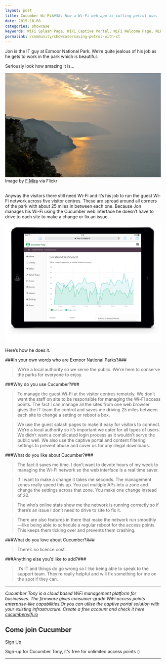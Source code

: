```yaml
---
layout: post
title: Cucumber Wi-Fi&#58; How a Wi-Fi web app is cutting petrol use.
date: 2015-10-08
categories: showcase
keywords: WiFi Splash Page, WiFi Captive Portal, WiFi Welcome Page, WiFi Splash page html5, WiFi splash page example, wifi splash page template
permalink: /community/showcase/saving-petrol-with-ct
---
```


Jon is the IT guy at Exmoor National Park. We’re quite jealous of his job as he gets to work in the park which is beautiful.

Seriously look how amazing it is…

<div class="mdl-typography--text-center">
	<img src="/images/community/showcase/exmoor-park.jpeg">
Image by <a href="https://www.flickr.com/photos/fhmira/">F Mira</a> via Flickr
</div>
<br>

Anyway the visitors there still need Wi-Fi and it’s his job to run the guest Wi-Fi network across five visitor centres. These are spread around all corners of the park with about 25 miles in between each one.
Because Jon manages his Wi-Fi using the Cucumber web interface he doesn’t have to drive to each site to make a change or fix an issue.

<div class="mdl-typography--text-center">
	<img src="/images/community/showcase/ct-interface.png">
</div>

Here’s how he does it.

###In your own words who are Exmoor National Parks?###

>We’re a local authority so we serve the public. We’re here to conserve the parks for everyone to enjoy.

###Why do you use Cucumber?###

>To manage the guest Wi-Fi at the visitor centres remotely. We don’t want the staff on site to be responsible for managing the Wi-Fi access points. The fact I can manage all the sites from one web browser gives the IT team the control and saves me driving 25 miles between each site to change a setting or reboot a box.

>We use the guest splash pages to make it easy for visitors to connect. We’re a local authority so it’s important we cater for all types of users. We didn’t want a complicated login process as it wouldn’t serve the public well. We also use the captive portal and content filtering settings to prevent abuse and cover us for any illegal downloads.

###What do you like about Cucumber?###

>The fact it saves me time. I don’t want to devote hours of my week to managing the Wi-Fi network so the web interface is a real time saver.

>If I want to make a change it takes me seconds. The management zones really speed this up. You put multiple APs into a zone and change the settings across that zone. You make one change instead of 20.

>The who’s online stats show me the network is running correctly so if there’s an issue I don’t need to drive to site to fix it.

>There are also features in there that make the network run smoothly — like being able to schedule a regular reboot for the access points. This keeps them ticking over and prevents them crashing.

###What do you love about Cucumber?###

>There’s no licence cost.

###Anything else you’d like to add?###

>It’s IT and things do go wrong so I like being able to speak to the support team. They’re really helpful and will fix something for me on the spot if they can.

<hr>

*Cucumber Tony is a cloud based WiFi management platform for businesses. The firmware gives consumer-grade WiFi access points enterprise-like capabilities.Or you can utlise the captive portal solution with your existing infrastructure. Create a free account and check it here <a href="https://cucumberwifi.io">cucumberwifi.io</a>*

<div class="mdl-typography--text-center">

<h2>Come join Cucumber</h2>

<a href="https://my.ctapp.io/#/create" class="button success dst">Sign Up</a><br>

<p>Sign-up for Cucumber Tony, it's free for unlimited access points :)</p>

<hr>

</div>
